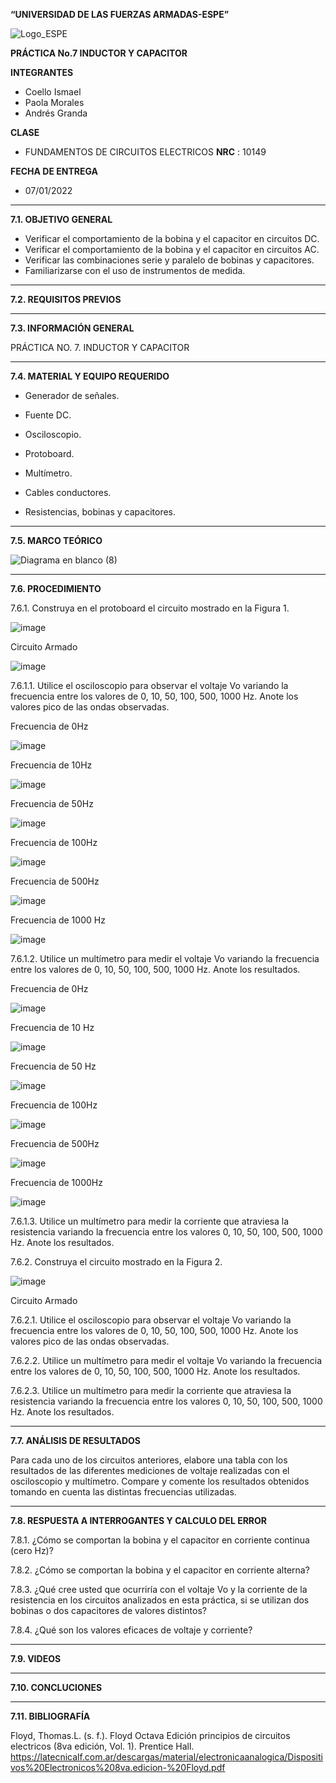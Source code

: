 **“UNIVERSIDAD DE LAS FUERZAS ARMADAS-ESPE”**


![Logo_ESPE](https://user-images.githubusercontent.com/93800511/140828546-04ee2765-180c-4e68-84cf-8bca73c21c5f.png)

**PRÁCTICA No.7 INDUCTOR Y CAPACITOR**

**INTEGRANTES**
* Coello Ismael 
* Paola Morales 
* Andrés Granda
 
**CLASE**
* FUNDAMENTOS DE CIRCUITOS ELECTRICOS **NRC** : 10149

**FECHA DE ENTREGA**
* 07/01/2022
--------------------------------------------------------------------------------------------------------------------------------------------------------------------------------

**7.1. OBJETIVO GENERAL**

- Verificar el comportamiento de la bobina y el capacitor en circuitos DC.
- Verificar el comportamiento de la bobina y el capacitor en circuitos AC.
- Verificar las combinaciones serie y paralelo de bobinas y capacitores.
- Familiarizarse con el uso de instrumentos de medida. 
--------------------------------------------------------------------------------------------------------------------------------------------------------------------------------

**7.2. REQUISITOS PREVIOS**








--------------------------------------------------------------------------------------------------------------------------------------------------------------------------------


**7.3. INFORMACIÓN GENERAL**

PRÁCTICA NO. 7. INDUCTOR Y CAPACITOR

--------------------------------------------------------------------------------------------------------------------------------------------------------------------------------


**7.4. MATERIAL Y EQUIPO REQUERIDO**

- Generador de señales.

- Fuente DC.

- Osciloscopio.

- Protoboard.

- Multímetro.

- Cables conductores.

- Resistencias, bobinas y capacitores. 

--------------------------------------------------------------------------------------------------------------------------------------------------------------------------------


**7.5. MARCO TEÓRICO**

![Diagrama en blanco (8)](https://user-images.githubusercontent.com/93800511/153280027-5f4f2794-9095-4c8e-84e1-b302aa21df91.png)

--------------------------------------------------------------------------------------------------------------------------------------------------------------------------------


**7.6. PROCEDIMIENTO**

7.6.1. Construya en el protoboard el circuito mostrado en la Figura 1.

![image](https://user-images.githubusercontent.com/93835587/152986655-21ba3f8f-6de8-4bde-96b8-e148534581c9.png)

Circuito Armado 

![image](https://user-images.githubusercontent.com/93835587/153304567-7b6cb715-41b6-4008-9220-8496053e2ad1.png)


7.6.1.1. Utilice el osciloscopio para observar el voltaje Vo variando la frecuencia entre los valores de 0, 10, 50, 100, 500, 1000 Hz. Anote los valores pico de las ondas observadas.

Frecuencia de 0Hz

![image](https://user-images.githubusercontent.com/93835587/153304613-c6389dff-b3b7-4883-ad18-36de79c5e070.png)


Frecuencia de 10Hz

![image](https://user-images.githubusercontent.com/93835587/153304679-168d6b4e-2830-4314-8a53-49faef0a444e.png)


Frecuencia de 50Hz

![image](https://user-images.githubusercontent.com/93835587/153304739-f20d1977-5f74-4ec6-a5df-c97756ff6229.png)

Frecuencia de 100Hz

![image](https://user-images.githubusercontent.com/93835587/153304773-4fce5679-924d-4e68-8d06-0e7c6fcc0e4e.png)


Frecuencia de 500Hz

![image](https://user-images.githubusercontent.com/93835587/153304826-94187f21-3455-4755-8301-08fee12eb8f7.png)

Frecuencia de 1000 Hz

![image](https://user-images.githubusercontent.com/93835587/153304885-0729e0c3-f6de-4d7e-8b39-15376f56974b.png)



7.6.1.2. Utilice un multímetro para medir el voltaje Vo variando la frecuencia entre los valores de 0, 10, 50, 100, 500, 1000 Hz. Anote los resultados. 

 Frecuencia de 0Hz
 
![image](https://user-images.githubusercontent.com/93835587/153305627-3695ea09-b33c-4e7c-903f-584f01128b0d.png)

 Frecuencia de 10 Hz
 
 ![image](https://user-images.githubusercontent.com/93835587/153306147-cf034171-07e1-4da5-ab83-0475e9be93f8.png)

 
 Frecuencia de 50 Hz
 
![image](https://user-images.githubusercontent.com/93835587/153306562-be49635c-b0a2-458d-b9a5-53ecf68255c5.png)

 Frecuencia de 100Hz
 
![image](https://user-images.githubusercontent.com/93835587/153307225-93e0f25c-ec6e-485e-8d4c-50cc26af9346.png)

 Frecuencia de 500Hz
 
 ![image](https://user-images.githubusercontent.com/93835587/153307588-07381f47-0416-4448-b4ba-8808e39b7804.png)

 Frecuencia de 1000Hz

![image](https://user-images.githubusercontent.com/93835587/153308240-6c74672c-354f-41cb-957c-fabf830db1ab.png)



7.6.1.3. Utilice un multímetro para medir la corriente que atraviesa la resistencia variando la frecuencia entre los valores 0, 10, 50, 100, 500, 1000 Hz. Anote los resultados. 





7.6.2. Construya el circuito mostrado en la Figura 2.

![image](https://user-images.githubusercontent.com/93835587/152986754-2c4089c9-d27e-4772-97b3-f7b63ff0069f.png)

Circuito Armado 

7.6.2.1. Utilice el osciloscopio para observar el voltaje Vo variando la frecuencia entre los valores de 0, 10, 50, 100, 500, 1000 Hz. Anote los valores pico de las ondas observadas.

7.6.2.2. Utilice un multímetro para medir el voltaje Vo variando la frecuencia entre los valores de 0, 10, 50, 100, 500, 1000 Hz. Anote los resultados.

7.6.2.3. Utilice un multímetro para medir la corriente que atraviesa la resistencia variando la frecuencia entre los valores 0, 10, 50, 100, 500, 1000 Hz. Anote los resultados. 

-------------------------------------------------- -------------------------------------------------- -------------------------------------------------- --------------------------

**7.7. ANÁLISIS DE RESULTADOS**

Para cada uno de los circuitos anteriores, elabore una tabla con los resultados de las
diferentes mediciones de voltaje realizadas con el osciloscopio y multímetro. Compare y
comente los resultados obtenidos tomando en cuenta las distintas frecuencias utilizadas.

-------------------------------------------------- -------------------------------------------------- -------------------------------------------------- --------------------------

**7.8. RESPUESTA A INTERROGANTES Y CALCULO DEL ERROR**

7.8.1. ¿Cómo se comportan la bobina y el capacitor en corriente continua (cero Hz)?

7.8.2. ¿Cómo se comportan la bobina y el capacitor en corriente alterna?

7.8.3. ¿Qué cree usted que ocurriría con el voltaje Vo y la corriente de la resistencia en los circuitos analizados en esta práctica, si se utilizan dos bobinas o dos capacitores de valores distintos?

7.8.4. ¿Qué son los valores eficaces de voltaje y corriente? 

--------------------------------------------------------------------------------------------------------------------------------------------------------------------------------


**7.9. VIDEOS**

--------------------------------------------------------------------------------------------------------------------------------------------------------------------------------

**7.10. CONCLUCIONES**


--------------------------------------------------------------------------------------------------------------------------------------------------------------------------------


**7.11. BIBLIOGRAFÍA**

Floyd, Thomas.L. (s. f.). Floyd Octava Edición principios de circuitos electricos (8va edición, Vol. 1). Prentice Hall. https://latecnicalf.com.ar/descargas/material/electronicaanalogica/Dispositivos%20Electronicos%208va.edicion-%20Floyd.pdf

